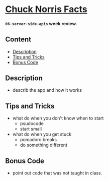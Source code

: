 # [Chuck Norris Facts](https://elreyb.github.io/chuck-norris-facts/)

#### `06-server-side-apis` week review.

## Content

- [Description](##-description)
- [Tips and Tricks](##-tips-and-tricks)
- [Bonus Code](##-bonus-code)

## Description

- describ the app and how it works

## Tips and Tricks

- what do when you don't know when to start
  - psudocode
  - start small
- what do when you get stuck
  - pomadoro breaks
  - do something different

## Bonus Code

- point out code that was not taught in class.
